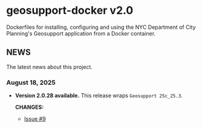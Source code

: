 # geosupport-docker v2.0

Dockerfiles for installing, configuring and using the NYC Department of City Planning's Geosupport application from a Docker container.

## NEWS

The latest news about this project.

### August 18, 2025

* **Version 2.0.28 available.** This release wraps `Geosupport 25c_25.3`.

  **CHANGES:**

  * [Issue #9](https://github.com/mlipper/geosupport-docker/issues/9)
